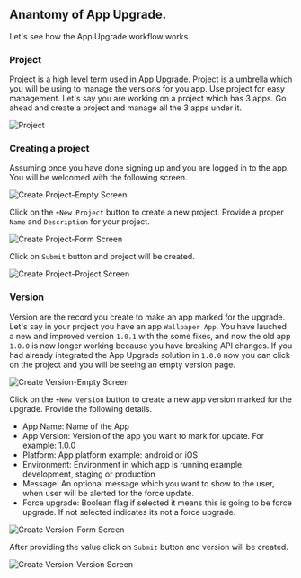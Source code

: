 ## Anantomy of App Upgrade.
Let's see how the App Upgrade workflow works.

### Project
Project is a high level term used in App Upgrade. Project is a umbrella which you will be using to manage the versions for you app.
Use project for easy management. Let's say you are working on a project which has 3 apps. Go ahead and create a project and manage all the 3 apps under it.

![Project]("https://github.com/appupgrade-dev/docs/blob/main/images/project.svg")

### Creating a project
Assuming once you have done signing up and you are logged in to the app. You will be welcomed with the following screen.

![Create Project-Empty Screen]("https://github.com/appupgrade-dev/docs/blob/main/images/create_project_empty_screen.png")

Click on the `+New Project` button to create a new project. Provide a proper `Name` and `Description` for your project.

![Create Project-Form Screen]("https://github.com/appupgrade-dev/docs/blob/main/images/create_project_form_screen.png")

Click on `Submit` button and project will be created.

![Create Project-Project Screen]("https://github.com/appupgrade-dev/docs/blob/main/images/create_project_form_screen.png")

### Version
Version are the record you create to make an app marked for the upgrade. Let's say in your project you have an app `Wallpaper App`. You have lauched a new and improved version `1.0.1` with the some fixes, and now the old app `1.0.0` is now longer working because you have breaking API changes. If you had already integrated the App Upgrade solution in `1.0.0` now you can click on the project and you will be seeing an empty version page.

![Create Version-Empty Screen]("https://github.com/appupgrade-dev/docs/blob/main/images/create_version_empty_screen.png")

Click on the `+New Version` button to create a new app version marked for the upgrade. Provide the following details.
- App Name: Name of the App
- App Version: Version of the app you want to mark for update. For example: 1.0.0
- Platform: App platform example: android or iOS
- Environment: Environment in which app is running example: development, staging or production
- Message: An optional message which you want to show to the user, when user will be alerted for the force update.
- Force upgrade: Boolean flag if selected it means this is going to be force upgrade. If not selected indicates its not a force upgrade.

![Create Version-Form Screen]("https://github.com/appupgrade-dev/docs/blob/main/images/create_version_form_screen.png")

After providing the value click on `Submit` button and version will be created.

![Create Version-Version Screen]("https://github.com/appupgrade-dev/docs/blob/main/images/create_version_form_screen.png")

